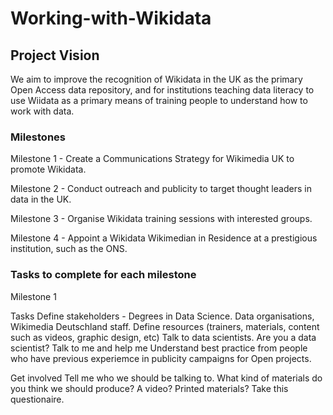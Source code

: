 # Working-with-Wikidata

## Project Vision

We aim to improve the recognition of Wikidata in the UK as the primary Open Access data repository, and for institutions teaching data
literacy to use Wiidata as a primary means of training people to understand how to work with data.

### Milestones

Milestone 1 - Create a Communications Strategy for Wikimedia UK to promote Wikidata.

Milestone 2 - Conduct outreach and publicity to target thought leaders in data in the UK.

Milestone 3 - Organise Wikidata training sessions with interested groups.

Milestone 4 - Appoint a Wikidata Wikimedian in Residence at a prestigious institution, such as the ONS.

### Tasks to complete for each milestone

Milestone 1

Tasks
Define stakeholders - Degrees in Data Science. Data organisations, Wikimedia Deutschland staff.
Define resources (trainers, materials, content such as videos, graphic design, etc)
Talk to data scientists. Are you a data scientist? Talk to me and help me 
Understand best practice from people who have previous experiemce in publicity campaigns for Open projects.

Get involved
Tell me who we should be talking to.
What kind of materials do you think we should produce? A video? Printed materials?
Take this questionaire.




